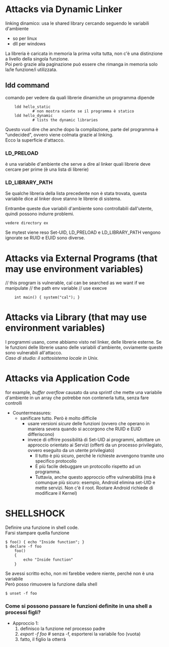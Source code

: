 # Attacks via Dynamic Linker
linking dinamico: usa le shared library cercando seguendo le variabili d'ambiente
 * so per linux
 * dll per windows

La libreria è caricata in memoria la prima volta tutta, non c'è una distinzione a livello della singola funzione.<br>
Poi però grazie alla paginazione può essere che rimanga in memoria solo la/le funzione/i utilizzata.

## ldd command
comando per vedere da quali librerie dinamiche un programma dipende	
```	
	ldd hello_static
			# non mostra niente se il programma è statico
	ldd hello_dynamic
			# lists the dynamic libraries
```

Questo vuol dire che anche dopo la compilazione, parte del programma è "undecided", ovvero viene colmata grazie al linking.<br>
Ecco la superficie d'attacco.

### LD_PRELOAD
è una variabile d'ambiente che serve a dire al linker quali librerie deve cercare per prime (è una lista di librerie)

### LD_LIBRARY_PATH
Se qualche libreria della lista precedente non è stata trovata, questa variabile dice al linker dove stanno le librerie di sistema.

Entrambe queste due variabili d'ambiente sono controllabili dall'utente, quindi possono indurre problemi.

```
vedere directory ex
```
Se mytest viene reso Set-UID, LD_PRELOAD e LD_LIBRARY_PATH vengono ignorate se RUID e EUID sono diverse.

# Attacks via External Programs (that may use environment variables)
// this program is vulnerable, cal can be searched as we want if we manipulate
// the path env variable
// use execve
```
	int main() { system("cal"); }
```

# Attacks via Library (that may use environment variables)
I programmi usano, come abbiamo visto nel linker, delle librerie esterne. Se le funzioni delle librerie usano delle variabili d'ambiente, ovviamente queste sono vulnerabili all'attacco. <br>
*Caso di studio: il sottosistema locale in Unix.*

# Attacks via Application Code
for example, *buffer overflow* causato da una sprintf che mette una variabile d'ambiente in un array che potrebbe non contenerla tutta, senza fare controlli
 * Countermeasures:
 	* sanificare tutto. Però è molto difficile
 		* usare versioni *sicure* delle funzioni (ovvero che operano in maniera severa quando si accorgono che RUID e EUID differiscono)
 		* invece di offrire possibilità di Set-UID ai programmi, adottare un approccio orientato ai Servizi (offerti da un processo privilegiato, ovvero eseguito da un utente privilegiato)
 			* Il tutto è più sicuro, perché le richieste avvengono tramite uno specifico protocollo
 			* È più facile debuggare un protocollo rispetto ad un programma.
 			* Tuttavia, anche questo approccio offre vulnerabilità (ma è comunque più sicuro: esempio, Android elimina set-UID e mette servizi. Non c'è il root. Rootare Android richiede di modificare il Kernel)


# SHELLSHOCK
Definire una funzione in shell code.<br>
Farsi stampare quella funzione

```
$ foo() { echo "Inside function"; }
$ declare -f foo
	foo()
	{
		echo "Inside function"
	}
```
Se avessi scritto echo, non mi farebbe vedere niente, perché non è una variabile <br>
Però posso rimuovere la funzione dalla shell
```
$ unset -f foo
```

### Come si possono passare le funzioni definite in una shell a processi figli?
* Approccio 1:
	1) definisco la funzione nel processo padre
	2) *export -f foo* 	# senza -f, esporterei la variabile foo (vuota)
	3) fatto, il figlio la otterrà